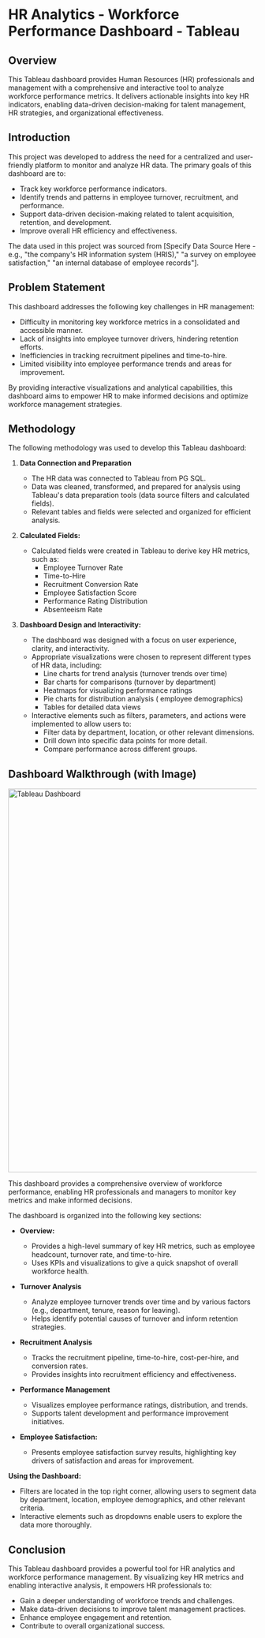 #   HR Analytics - Workforce Performance Dashboard - Tableau

##   Overview

This Tableau dashboard provides Human Resources (HR) professionals and management with a comprehensive and interactive tool to analyze workforce performance metrics. It delivers actionable insights into key HR indicators, enabling data-driven decision-making for talent management, HR strategies, and organizational effectiveness.

##   Introduction

This project was developed to address the need for a centralized and user-friendly platform to monitor and analyze HR data. The primary goals of this dashboard are to:

* Track key workforce performance indicators.
* Identify trends and patterns in employee turnover, recruitment, and performance.
* Support data-driven decision-making related to talent acquisition, retention, and development.
* Improve overall HR efficiency and effectiveness.

The data used in this project was sourced from \[Specify Data Source Here - e.g., "the company's HR information system (HRIS)," "a survey on employee satisfaction," "an internal database of employee records"].

##   Problem Statement

This dashboard addresses the following key challenges in HR management:

* Difficulty in monitoring key workforce metrics in a consolidated and accessible manner.
* Lack of insights into employee turnover drivers, hindering retention efforts.
* Inefficiencies in tracking recruitment pipelines and time-to-hire.
* Limited visibility into employee performance trends and areas for improvement.

By providing interactive visualizations and analytical capabilities, this dashboard aims to empower HR to make informed decisions and optimize workforce management strategies.

##   Methodology

The following methodology was used to develop this Tableau dashboard:

1.  **Data Connection and Preparation**

    * The HR data was connected to Tableau from PG SQL.
    * Data was cleaned, transformed, and prepared for analysis using Tableau's data preparation tools (data source filters and calculated fields).
    * Relevant tables and fields were selected and organized for efficient analysis.

2.  **Calculated Fields:**

    * Calculated fields were created in Tableau to derive key HR metrics, such as:
        * Employee Turnover Rate
        * Time-to-Hire
        * Recruitment Conversion Rate
        * Employee Satisfaction Score
        * Performance Rating Distribution
        * Absenteeism Rate

3.  **Dashboard Design and Interactivity:**

    * The dashboard was designed with a focus on user experience, clarity, and interactivity.
    * Appropriate visualizations were chosen to represent different types of HR data, including:
        * Line charts for trend analysis (turnover trends over time)
        * Bar charts for comparisons (turnover by department)
        * Heatmaps for visualizing performance ratings
        * Pie charts for distribution analysis ( employee demographics)
        * Tables for detailed data views
    * Interactive elements such as filters, parameters, and actions were implemented to allow users to:
        * Filter data by department, location, or other relevant dimensions.
        * Drill down into specific data points for more detail.
        * Compare performance across different groups.

##   Dashboard Walkthrough (with Image)

<img width="778" alt="Tableau Dashboard" src="https://github.com/user-attachments/assets/3406585b-ba2a-46ef-8084-37d357d0c8b6" />


This dashboard provides a comprehensive overview of workforce performance, enabling HR professionals and managers to monitor key metrics and make informed decisions.

The dashboard is organized into the following key sections:

* **Overview:**
    * Provides a high-level summary of key HR metrics, such as employee headcount, turnover rate, and time-to-hire.
    * Uses KPIs and visualizations to give a quick snapshot of overall workforce health.

* **Turnover Analysis**
    * Analyze employee turnover trends over time and by various factors (e.g., department, tenure, reason for leaving).
    * Helps identify potential causes of turnover and inform retention strategies.

* **Recruitment Analysis**
    * Tracks the recruitment pipeline, time-to-hire, cost-per-hire, and conversion rates.
    * Provides insights into recruitment efficiency and effectiveness.

* **Performance Management**
    * Visualizes employee performance ratings, distribution, and trends.
    * Supports talent development and performance improvement initiatives.

* **Employee Satisfaction:**
    * Presents employee satisfaction survey results, highlighting key drivers of satisfaction and areas for improvement.

**Using the Dashboard:**

* Filters are located in the top right corner, allowing users to segment data by department, location, employee demographics, and other relevant criteria.
* Interactive elements such as dropdowns enable users to explore the data more thoroughly.

##   Conclusion

This Tableau dashboard provides a powerful tool for HR analytics and workforce performance management. By visualizing key HR metrics and enabling interactive analysis, it empowers HR professionals to:

* Gain a deeper understanding of workforce trends and challenges.
* Make data-driven decisions to improve talent management practices.
* Enhance employee engagement and retention.
* Contribute to overall organizational success.
